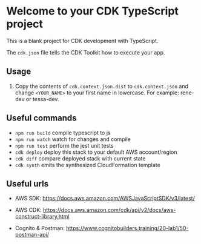 # Welcome to your CDK TypeScript project

This is a blank project for CDK development with TypeScript.

The `cdk.json` file tells the CDK Toolkit how to execute your app.

## Usage

1. Copy the contents of `cdk.context.json.dist` to `cdk.context.json` and change `<YOUR_NAME>` to your first name in lowercase. 
    For example: rene-dev or tessa-dev.

## Useful commands

- `npm run build` compile typescript to js
- `npm run watch` watch for changes and compile
- `npm run test` perform the jest unit tests
- `cdk deploy` deploy this stack to your default AWS account/region
- `cdk diff` compare deployed stack with current state
- `cdk synth` emits the synthesized CloudFormation template

## Useful urls
- AWS SDK: https://docs.aws.amazon.com/AWSJavaScriptSDK/v3/latest/
- AWS CDK: https://docs.aws.amazon.com/cdk/api/v2/docs/aws-construct-library.html

- Cognito & Postman: https://www.cognitobuilders.training/20-lab1/50-postman-api/
